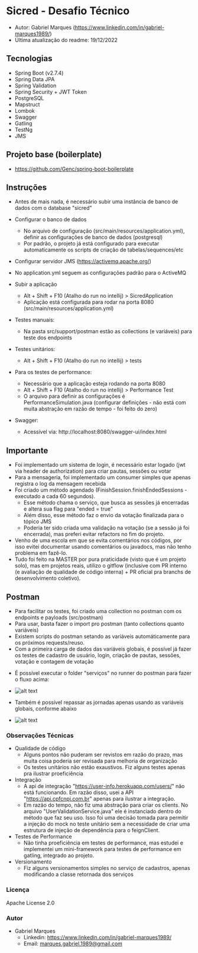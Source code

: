 # Sicred - Desafio Técnico 
 * Autor: Gabriel Marques (https://www.linkedin.com/in/gabriel-marques1989/)
 * Última atualização do readme: 19/12/2022
 
## Tecnologias
- Spring Boot (v2.7.4)
- Spring Data JPA
- Spring Validation
- Spring Security + JWT Token
- PostgreSQL
- Mapstruct
- Lombok
- Swagger
- Gatling
- TestNg
- JMS

## Projeto base (boilerplate)
  - https://github.com/Genc/spring-boot-boilerplate

## Instruções

- Antes de mais nada, é necessário subir uma instância de banco de dados com o database "sicred"
- Configurar o banco de dados
   - No arquivo de configuração (src/main/resources/application.yml), definir as configurações de banco de dados (postgresql)
   - Por padrão, o projeto já está configurado para executar automaticamente os scripts de criação de tabelas/sequences/etc
- Configurar servidor JMS (https://activemq.apache.org/)
- No application.yml seguem as configurações padrão para o ActiveMQ
- Subir a aplicação
  - Alt + Shift + F10 (Atalho do run no intellij) > SicredApplication
  - Aplicação está configurada para rodar na porta 8080 (src/main/resources/application.yml)

- Testes manuais:
  - Na pasta src/support/postman estão as collections (e variáveis) para teste dos endpoints
- Testes unitários:
   - Alt + Shift + F10 (Atalho do run no intellij) > tests
- Para os testes de performance:
   - Necessário que a aplicação esteja rodando na porta 8080
   - Alt + Shift + F10 (Atalho do run no intellij) > Performance Test
   - O arquivo para definir as configurações é PerformanceSimulation.java (configurar definições - não está com muita abstração em razão de tempo - foi feito do zero)
- Swagger:
  - Acessível via: http://localhost:8080/swagger-ui/index.html

## Importante
- Foi implementado um sistema de login, é necessário estar logado (jwt via header de authorization) para criar pautas, sessões ou votar
- Para a mensageria, foi implementado um consumer simples que apenas registra o log da mensagem recebida
- Foi criado um método agendado (FinishSession.finishEndedSessions - executado a cada 60 segundos). 
  - Esse método chama o serviço, que busca as sessões já encerradas e altera sua flag para "ended = true"
  - Além disso, esse método faz o envio da votação finalizada para o tópico JMS
  - Poderia ter sido criada uma validação na votação (se a sessão já foi encerrada), mas preferi evitar refactors no fim do projeto.
- Venho de uma escola em que se evita comentários nos códigos, por isso evitei documentar usando comentários ou javadocs, mas não tenho problema em fazê-lo.
- Tudo foi feito na MASTER por pura praticidade (visto que é um projeto solo), mas em projetos reais, utilizo o gitflow (inclusive com PR interno (e avaliação de qualidade de código interna) + PR oficial pra branchs de desenvolvimento coletivo).

## Postman

- Para facilitar os testes, foi criado uma collection no postman com os endpoints e payloads (src/postman)
- Para usar, basta fazer o import pro postman (tanto collections quanto variáveis)
- Existem scripts do postman setando as variáveis automáticamente para os próximos requests/reuso.
- Com a primeira carga de dados das variáveis globais, é possível já fazer os testes de cadastro de usuário, login, criação de pautas, sessões, votação e contagem de votação
* É possível executar o folder "serviços" no runner do postman para fazer o fluxo acima:

- ![alt text](https://i.imgur.com/rIV3jDZ.png)
* Também é possível repassar as jornadas apenas usando as variáveis globais, conforme abaixo

- ![alt text](https://i.imgur.com/zhTbQL1.png)

### Observações Técnicas

- Qualidade de código
  - Alguns pontos não puderam ser revistos em razão do prazo, mas muita coisa poderia ser revisada para melhoria de organização
  - Os testes unitários não estão exaustivos. Fiz alguns testes apenas pra ilustrar proeficiência
- Integração
  - A api de integração "https://user-info.herokuapp.com/users/" não está funcionando. Em razão disso, usei a API "https://api.cpfcnpj.com.br" apenas para ilustrar a integração.
  - Em razão do tempo, não fiz uma abstração para criar os clients. No arquivo "UserValidationService.java" ele é instanciado dentro do método que faz seu uso. Isso foi uma decisão tomada para permitir a injeção do mock no teste unitário sem a necessidade de criar uma estrutura de injeção de dependência para o feignClient.
- Testes de Performance
  - Não tinha proeficiência em testes de performance, mas estudei e implementei um mini-framework para testes de performance em gatling, integrado ao projeto.
- Versionamento
  - Fiz alguns versionamentos simples no serviço de cadastros, apenas modificando a classe retornada dos serviços

### Licença
Apache License 2.0

### Autor
- Gabriel Marques
  - Linkedin: https://www.linkedin.com/in/gabriel-marques1989/
  - Email: marques.gabriel.1989@gmail.com